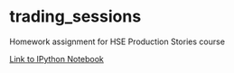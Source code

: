 # trading_sessions
Homework assignment for HSE Production Stories course 

[Link to IPython Notebook](https://github.com/daevsikova/trading_sessions/blob/21aced652d3b6c5fef17fec9fc08ea0ffd427604/clustering.ipynb)
